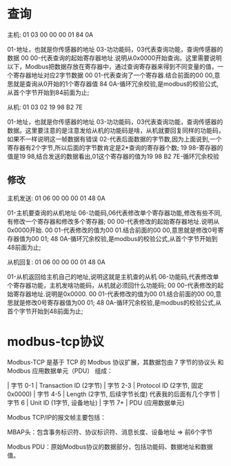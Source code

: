 # 查询

主机: 01 03 00 00 00 01 84 0A

01-地址，也就是你传感器的地址
03-功功能码，03代表查询功能，查询传感器的数据
00 00-代表查询的起始寄存器地址.说明从0x0000开始查询。这里需要说明以下，Modbus把数据存放在寄存器中，通过查询寄存器来得到不同变量的值，一个寄存器地址对应2字节数据
00 01-代表查询了一个寄存器.结合前面的00 00,意思就是查询从0开始的1个寄存器值
84 0A-循环冗余校验,是modbus的校验公式,从首个字节开始到84前面为止;

从机: 01 03 02 19 98 B2 7E

01-地址，也就是你传感器的地址
03-功功能码，03代表查询功能，查询传感器的数据。这里要注意的是注意发给从机的功能码是啥，从机就要回复同样的功能码，如果不一样说明这一帧数据有错误
02-代表后面数据的字节数,因为上面说到,一个寄存器有2个字节,所以后面的字节数肯定是2*查询的寄存器个数;
19 98-寄存器的值是19 98,结合发送的数据看出,01这个寄存器的值为19 98
B2 7E-循环冗余校验



## 修改

主机发送: 01 06 00 00 00 01 48 0A

01-主机要查询的从机地址
06-功能码,06代表修改单个寄存器功能,修改有些不同,有修改一个寄存器和修改多个寄存器;
00 00-代表修改的起始寄存器地址.说明从0x0000开始.
00 01-代表修改的值为00 01.结合前面的00 00,意思就是修改0号寄存器值为00 01;
48 0A-循环冗余校验,是modbus的校验公式,从首个字节开始到48前面为止;

从机回复: 01 06 00 00 00 01 48 0A

01-从机返回给主机自己的地址,说明这就是主机查的从机
06-功能码,代表修改单个寄存器功能，主机发啥功能码，从机就必须回什么功能码;
00 00-代表修改的起始寄存器地址.说明是0x0000.
00 01-代表修改的值为00 01.结合前面的00 00,意思就是修改0号寄存器值为00 01;
48 0A-循环冗余校验,是modbus的校验公式,从首个字节开始到48前面为止;

# modbus-tcp协议

Modbus-TCP 是基于 TCP 的 Modbus 协议扩展，其数据包由 7 字节的协议头 和 Modbus 应用数据单元（PDU） 组成：

| 字节 0-1 | Transaction ID (2字节) 
| 字节 2-3 | Protocol ID (2字节, 固定0x0000) 
| 字节 4-5 | Length (2字节, 后续字节长度) 代表我的后面有几个字节
| 字节 6   | Unit ID (1字节, 设备地址)
| 字节 7+  | PDU (应用数据单元)

Modbus TCP/IP的报文帧主要包括：

MBAP头：包含事务标识符、协议标识符、消息长度、设备地址 => 前6个字节

Modbus PDU：原始Modbus协议的数据部分，包括功能码、数据地址和数据值。

